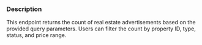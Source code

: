 ### Description

This endpoint returns the count of real estate advertisements based on the provided query parameters. Users can filter the count by property ID, type, status, and price range.
